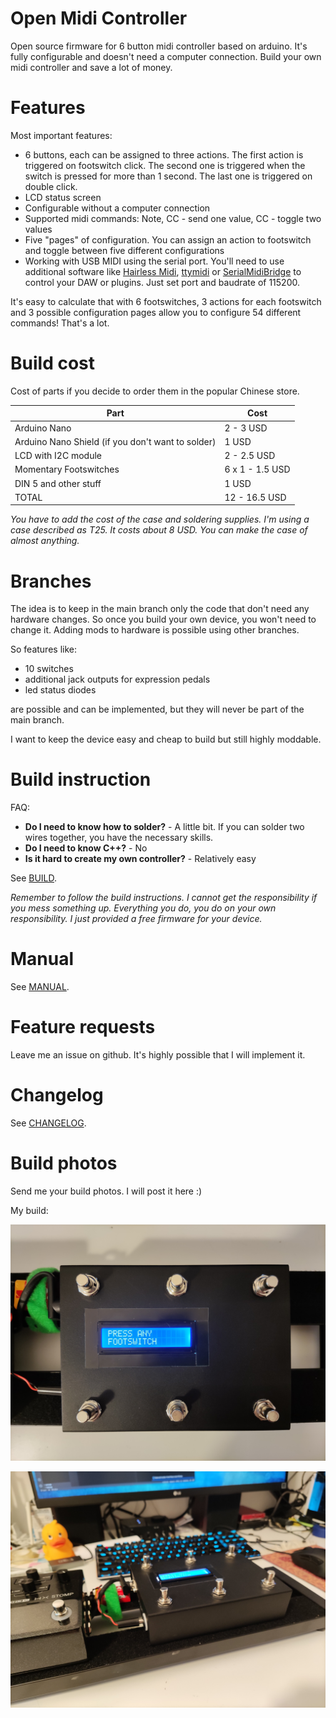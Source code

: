 # Open Midi Controller
Open source firmware for 6 button midi controller based on arduino. It's fully configurable and doesn't need a computer connection. Build your own midi controller and save a lot of money. 

# Features

Most important features:

* 6 buttons, each can be assigned to three actions. The first action is triggered on footswitch click. The second one is triggered when the switch is pressed for more than 1 second. The last one is triggered on double click.
* LCD status screen
* Configurable without a computer connection
* Supported midi commands: Note, CC - send one value, CC - toggle two values
* Five "pages" of configuration. You can assign an action to footswitch and toggle between five different configurations
* Working with USB MIDI using the serial port. You'll need to use additional software like [Hairless Midi](https://projectgus.github.io/hairless-midiserial/), [ttymidi](https://github.com/cjbarnes18/ttymidi) or [SerialMidiBridge](https://github.com/RuudMulder/SerialMidiBridge) to control your DAW or plugins. Just set port and baudrate of 115200.

It's easy to calculate that with 6 footswitches, 3 actions for each footswitch and 3 possible configuration pages allow you to configure 54 different commands! That's a lot.

# Build cost
Cost of parts if you decide to order them in the popular Chinese store.

| Part | Cost |
| ---- | ---- |
| Arduino Nano | 2 - 3 USD |
| Arduino Nano Shield (if you don't want to solder) | 1 USD |
| LCD with I2C module | 2 - 2.5 USD |
| Momentary Footswitches | 6 x 1 - 1.5 USD |
| DIN 5 and other stuff | 1 USD |
| TOTAL | 12 - 16.5 USD  |

*You have to add the cost of the case and soldering supplies. I'm using a case described as T25. It costs about 8 USD. You can make the case of almost anything.*

# Branches

The idea is to keep in the main branch only the code that don't need any hardware changes. So once you build your own device, you won't need to change it. Adding mods to hardware is possible using other branches. 

So features like:
* 10 switches
* additional jack outputs for expression pedals
* led status diodes

are possible and can be implemented, but they will never be part of the main branch. 

I want to keep the device easy and cheap to build but still highly moddable.

# Build instruction

FAQ:

* **Do I need to know how to solder?** - A little bit. If you can solder two wires together, you have the necessary skills. 
* **Do I need to know C++?** - No
* **Is it hard to create my own controller?** - Relatively easy

See [BUILD](./BUILD.md).

*Remember to follow the build instructions. I cannot get the responsibility if you mess something up. Everything you do, you do on your own responsibility. I just provided a free firmware for your device.*

# Manual

See [MANUAL](./MANUAL.md).

# Feature requests

Leave me an issue on github. It's highly possible that I will implement it.

# Changelog

See [CHANGELOG](./CHANGELOG.md).

# Build photos

Send me your build photos. I will post it here :)

My build:

![photo_1](./photos/galczo5_1.jpg)

![photo_2](./photos/galczo5_2.jpg)